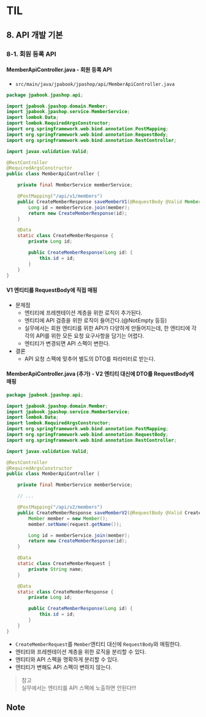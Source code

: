 # TIL

## 8. API 개발 기본

### 8-1. 회원 등록 API

#### MemberApiController.java - 회원 등록 API

* `src/main/java/jpabook/jpashop/api/MemberApiController.java`

```java
package jpabook.jpashop.api;

import jpabook.jpashop.domain.Member;
import jpabook.jpashop.service.MemberService;
import lombok.Data;
import lombok.RequiredArgsConstructor;
import org.springframework.web.bind.annotation.PostMapping;
import org.springframework.web.bind.annotation.RequestBody;
import org.springframework.web.bind.annotation.RestController;

import javax.validation.Valid;

@RestController
@RequiredArgsConstructor
public class MemberApiController {

    private final MemberService memberService;

    @PostMapping("/api/v1/members")
    public CreateMemberResponse saveMemberV1(@RequestBody @Valid Member member) {
        Long id = memberService.join(member);
        return new CreateMemberResponse(id);
    }

    @Data
    static class CreateMemberResponse {
        private Long id;

        public CreateMemberResponse(Long id) {
            this.id = id;
        }
    }
}

```

#### V1 엔티티를 RequestBody에 직접 매핑

* 문제점
    * 엔티티에 프레젠테이션 계층을 위한 로직이 추가된다.
    * 엔티티에 API 검증을 위한 로직이 들어간다.(@NotEmpty 등등)
    * 실무에서는 회원 엔티티를 위한 API가 다양하게 만들어지는데, 한 엔티티에 각각의 API를 위한 모든 요청 요구사항을 담기는 어렵다.
    * 엔티티가 변경되면 API 스펙이 변한다.
* 결론
    * API 요청 스펙에 맞추어 별도의 DTO를 파라미터로 받는다.

#### MemberApiController.java (추가) - V2 엔티티 대신에 DTO를 RequestBody에 매핑

```java
package jpabook.jpashop.api;

import jpabook.jpashop.domain.Member;
import jpabook.jpashop.service.MemberService;
import lombok.Data;
import lombok.RequiredArgsConstructor;
import org.springframework.web.bind.annotation.PostMapping;
import org.springframework.web.bind.annotation.RequestBody;
import org.springframework.web.bind.annotation.RestController;

import javax.validation.Valid;

@RestController
@RequiredArgsConstructor
public class MemberApiController {

    private final MemberService memberService;

    // ...

    @PostMapping("/api/v2/members")
    public CreateMemberResponse saveMemberV2(@RequestBody @Valid CreateMemberRequest request) {
        Member member = new Member();
        member.setName(request.getName());

        Long id = memberService.join(member);
        return new CreateMemberResponse(id);
    }

    @Data
    static class CreateMemberRequest {
        private String name;
    }

    @Data
    static class CreateMemberResponse {
        private Long id;

        public CreateMemberResponse(Long id) {
            this.id = id;
        }
    }
}

```

* `CreateMemberRequest`를 `Member`엔티티 대신에 `RequestBody`와 매핑한다.
* 엔티티와 프레젠테이션 계층을 위한 로직을 분리할 수 있다.
* 엔티티와 API 스펙을 명확하게 분리할 수 있다.
* 엔티티가 변해도 API 스펙이 변하지 않는다.

> 참고    
> 실무에서는 엔티티를 API 스펙에 노출하면 안된다!!!

## Note